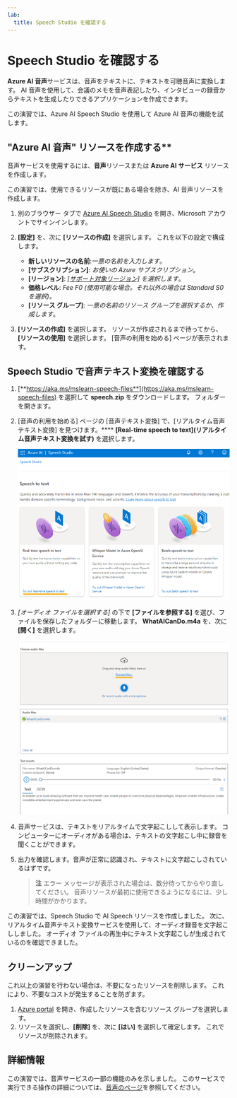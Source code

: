 ```yaml
---
lab:
  title: Speech Studio を確認する
---
```


# Speech Studio を確認する

**Azure AI 音声**サービスは、音声をテキストに、テキストを可聴音声に変換します。 AI 音声を使用して、会議のメモを音声表記したり、インタビューの録音からテキストを生成したりできるアプリケーションを作成できます。

この演習では、Azure AI Speech Studio を使用して Azure AI 音声の機能を試します。 

## "Azure AI 音声" リソースを作成する**

音声サービスを使用するには、**音声**リソースまたは **Azure AI サービス** リソースを作成します。

この演習では、使用できるリソースが既にある場合を除き、AI 音声リソースを作成します。

1. 別のブラウザー タブで [Azure AI Speech Studio](https://speech.microsoft.com/) を開き、Microsoft アカウントでサインインします。

1. **[設定]** を、次に **[リソースの作成]** を選択します。 これを以下の設定で構成します。
    - **新しいリソースの名前**:*一意の名前を入力します*。
    - **[サブスクリプション]**: *お使いの Azure サブスクリプション*。
    - **[リージョン]**: *[[サポート対象リージョン]](https://learn.microsoft.com/azure/ai-services/speech-service/regions) を選択します*。
    - **価格レベル**: *Fee F0 (使用可能な場合。それ以外の場合は Standard S0 を選択)。*
    - **[リソース グループ]**: *一意の名前のリソース グループを選択するか、作成します*。
1. **[リソースの作成]** を選択します。 リソースが作成されるまで待ってから、**[リソースの使用]** を選択します。 [音声の利用を始める] ページが表示されます。

## Speech Studio で音声テキスト変換を確認する

1. [**https://aka.ms/mslearn-speech-files**](https://aka.ms/mslearn-speech-files) を選択して **speech.zip** をダウンロードします。  フォルダーを開きます。 

1. [音声の利用を始める] ページの [音声テキスト変換] で、[リアルタイム音声テキスト変換] を見つけます。**** **[Real-time speech to text]\(リアルタイム音声テキスト変換を試す\)** を選択します。

    ![音声の利用を始める](media/recognize-synthesize-speech/try-out-speech-to-text.png)

1. *[オーディオ ファイルを選択する]* の下で **[ファイルを参照する]** を選び、ファイルを保存したフォルダーに移動します。 **WhatAICanDo.m4a** を、次に **[開く]** を選択します。

    ![Browse files](media/recognize-synthesize-speech/browse-files-speech.png)

1. 音声サービスは、テキストをリアルタイムで文字起こしして表示します。 コンピューターにオーディオがある場合は、テキストの文字起こし中に録音を聞くことができます。
1. 出力を確認します。音声が正常に認識され、テキストに文字起こしされているはずです。

    > **注** エラー メッセージが表示された場合は、数分待ってからやり直してください。 音声リソースが最初に使用できるようになるには、少し時間がかかります。

この演習では、Speech Studio で AI Speech リソースを作成しました。 次に、リアルタイム音声テキスト変換サービスを使用して、オーディオ録音を文字起こししました。 オーディオ ファイルの再生中にテキスト文字起こしが生成されているのを確認できました。

## クリーンアップ

これ以上の演習を行わない場合は、不要になったリソースを削除します。 これにより、不要なコストが発生することを防ぎます。

1. [Azure portal]( https://portal.azure.com) を開き、作成したリソースを含むリソース グループを選択します。
1. リソースを選択し、**[削除]** を、次に **[はい]** を選択して確定します。 これでリソースが削除されます。

## 詳細情報

この演習では、音声サービスの一部の機能のみを示しました。 このサービスで実行できる操作の詳細については、[音声のページ](https://azure.microsoft.com/services/cognitive-services/speech-services)を参照してください。
